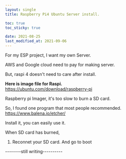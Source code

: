 ```yaml
---
layout: single
title: Raspberry Pi4 Ubuntu Server install.

toc: true
toc_sticky: true

date: 2021-08-25
last_modified_at: 2021-09-06
---
```


For my ESP project, I want my own Server.

AWS and Google cloud need to pay for making server.

But, raspi 4 doesn't need to care after install.

**Here is image file for Raspi.**  
<https://ubuntu.com/download/raspberry-pi>

Raspberry pi Imager, it's too slow to burn a SD card.

So, I found one program that most people recommended.  
<https://www.balena.io/etcher/>

Install it, you can easily use it.

When SD card has burned, 

1. Reconnet your SD card. And go to boot 


--------still writing----------
